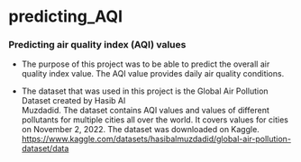 # predicting_AQI

### Predicting air quality index (AQI) values

- The purpose of this project was to be able to predict the overall air quality index value.
  The AQI value provides daily air quality conditions.


- The dataset that was used in this project is the Global Air Pollution Dataset created by Hasib Al   
  Muzdadid. The dataset contains AQI values and values of different pollutants for multiple 
  cities all over the world. It covers values for cities on November 2, 2022. The dataset was 
  downloaded on Kaggle. https://www.kaggle.com/datasets/hasibalmuzdadid/global-air-pollution-dataset/data

